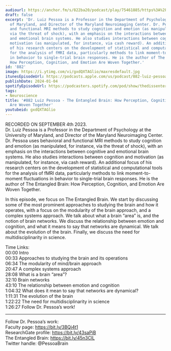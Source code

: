 ```yaml
---
audiourl: https://anchor.fm/s/822ba20/podcast/play/75461885/https%3A%2F%2Fd3ctxlq1ktw2nl.cloudfront.net%2Fstaging%2F2023-8-4%2Ffcea7d6c-ee40-3288-7fb4-232135537220.m4a
draft: false
excerpt: 'Dr. Luiz Pessoa is a Professor in the Department of Psychology at the University
  of Maryland, and Director of the Maryland Neuroimaging Center. Dr. Pessoa uses behavioral
  and functional MRI methods to study cognition and emotion (as manipulated, for instance,
  via the threat of shock), with an emphasis on the interactions between cognitive
  and emotional brain systems. He also studies interactions between cognition and
  motivation (as manipulated, for instance, via cash reward). An additional focus
  of his research centers on the development of statistical and computational tools
  for the analysis of fMRI data, particularly methods to link moment-to-moment fluctuations
  in behavior to single-trial brain responses. He is the author of The Entangled Brain:
  How Perception, Cognition, and Emotion Are Woven Together.'
id: '882'
image: https://i.ytimg.com/vi/gxdQXTAGlio/maxresdefault.jpg
itunesEpisodeUrl: https://podcasts.apple.com/us/podcast/882-luiz-pessoa-the-entangled-brain-how-perception/id1451347236?i=1000640575550&uo=4
publishDate: 2024-01-04
spotifyEpisodeUrl: https://podcasters.spotify.com/pod/show/thedissenter/episodes/882-Luiz-Pessoa---The-Entangled-Brain-How-Perception--Cognition--and-Emotion-Are-Woven-Together-e28tdpt
tags:
- Neuroscience
title: '#882 Luiz Pessoa - The Entangled Brain: How Perception, Cognition, and Emotion
  Are Woven Together'
youtubeid: gxdQXTAGlio
---
```

<div class="timelinks">

RECORDED ON SEPTEMBER 4th 2023.  
Dr. Luiz Pessoa is a Professor in the Department of Psychology at the University of Maryland, and Director of the Maryland Neuroimaging Center. Dr. Pessoa uses behavioral and functional MRI methods to study cognition and emotion (as manipulated, for instance, via the threat of shock), with an emphasis on the interactions between cognitive and emotional brain systems. He also studies interactions between cognition and motivation (as manipulated, for instance, via cash reward). An additional focus of his research centers on the development of statistical and computational tools for the analysis of fMRI data, particularly methods to link moment-to-moment fluctuations in behavior to single-trial brain responses. He is the author of The Entangled Brain: How Perception, Cognition, and Emotion Are Woven Together.

In this episode, we focus on The Entangled Brain. We start by discussing some of the most prominent approaches to studying the brain and how it operates, with a focus on the modularity of the brain approach, and a complex systems approach. We talk about what a brain “area” is, and the notion of brain networks. We discuss the relationship between emotion and cognition, and what it means to say that networks are dynamical. We talk about the evolution of the brain. Finally, we discuss the need for multidisciplinarity in science.

Time Links:  
<time>00:00</time> Intro  
<time>00:33</time> Approaches to studying the brain and its operations  
<time>06:34</time> The modularity of mind/brain approach  
<time>20:47</time> A complex systems approach  
<time>28:08</time> What is a brain “area”?  
<time>32:10</time> Brain networks  
<time>43:10</time> The relationship between emotion and cognition  
<time>1:04:32</time> What does it mean to say that networks are dynamical?  
<time>1:11:31</time> The evolution of the brain  
<time>1:22:22</time> The need for multidisciplinarity in science  
<time>1:26:27</time> Follow Dr. Pessoa’s work!

---

Follow Dr. Pessoa’s work:  
Faculty page: https://bit.ly/3BQj4t1  
ResearchGate profile: https://bit.ly/43saPiB  
The Entangled Brain: https://bit.ly/45n3ClL  
Twitter handle: @PessoaBrain
</div>

